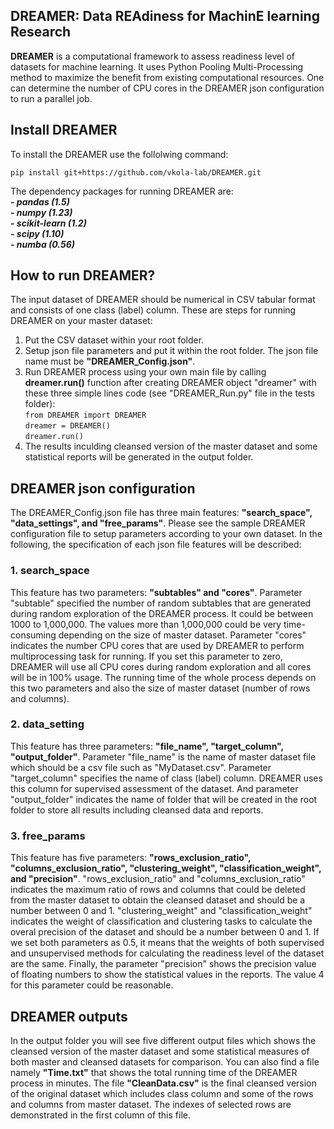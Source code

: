 ## DREAMER: Data REAdiness for MachinE learning Research
**DREAMER** is a computational framework to assess readiness level of datasets for machine learning. It uses Python Pooling Multi-Processing method to maximize the benefit from existing computational resources. One can determine the number of CPU cores in the DREAMER json configuration to run a parallel job.

## Install DREAMER
To install the DREAMER use the follolwing command: 

`pip install git+https://github.com/vkola-lab/DREAMER.git`    
     
The dependency packages for running DREAMER are:    
        ***- pandas (1.5)     
	- numpy (1.23)      
	- scikit-learn (1.2)    
	- scipy (1.10)      
	- numba (0.56)***     


## How to run DREAMER?
The input dataset of DREAMER should be numerical in CSV tabular format and consists of one class (label) column.
These are steps for running DREAMER on your master dataset:
  
1. Put the CSV dataset within your root folder. 
2. Setup json file parameters and put it within the root folder. The json file name must be **"DREAMER_Config.json"**.
3. Run DREAMER process using your own main file by calling **dreamer.run()** function after creating DREAMER object "dreamer"
with these three simple lines code (see "DREAMER_Run.py" file in the tests folder):      
`from DREAMER import DREAMER`    
`dreamer = DREAMER()`      
`dreamer.run()`             
4. The results inculding cleansed version of the master dataset and some statistical reports will be generated in the output
folder.

## DREAMER json configuration
The DREAMER_Config.json file has three main features: **"search_space", "data_settings", and "free_params"**. Please see the
sample DREAMER configuration file to setup parameters according to your own dataset. In the following, the specification
of each json file features will be described:

### 1. search_space
This feature has two parameters: **"subtables" and "cores"**. Parameter "subtable" specified the number of
random subtables that are generated during random exploration of the DREAMER process. It could be between 1000 to 1,000,000.
The values more than 1,000,000 could be very time-consuming depending on the size of master dataset. Parameter "cores" indicates
the number CPU cores that are used by DREAMER to perform multiprocessing task for running. If you set this parameter to zero, 
DREAMER will use all CPU cores during random exploration and all cores will be in 100% usage. The running time of the whole process
depends on this two parameters and also the size of master dataset (number of rows and columns).

### 2. data_setting
This feature has three parameters: **"file_name", "target_column", "output_folder"**. Parameter "file_name" is 
the name of master dataset file which should be a csv file such as "MyDataset.csv". Parameter "target_column" specifies the name 
of class (label) column. DREAMER uses this column for supervised assessment of the dataset. And parameter "output_folder" indicates 
the name of folder that will be created in the root folder to store all results including cleansed data and reports.

### 3. free_params 
This feature has five parameters: **"rows_exclusion_ratio", "columns_exclusion_ratio", "clustering_weight",
"classification_weight", and "precision"**. "rows_exclusion_ratio" and "columns_exclusion_ratio" indicates the maximum ratio 
of rows and columns that could be deleted from the master dataset to obtain the cleansed dataset and should be a number between 0 and 1.
"clustering_weight" and "classification_weight" indicates the weight of classification and clustering tasks to calculate the overal precision
of the dataset and should be a number between 0 and 1. If we set both parameters as 0.5, it means that the weights of both supervised and
unsupervised methods for calculating the readiness level of the dataset are the same. Finally, the parameter "precision" shows the precision
value of floating numbers to show the statistical values in the reports. The value 4 for this parameter could be reasonable.

## DREAMER outputs
In the output folder you will see five different output files which shows the cleansed version of the master dataset and some statistical
measures of both master and cleansed datasets for comparison. You can also find a file namely **"Time.txt"** that shows the total running time
of the DREAMER process in minutes. The file **"CleanData.csv"** is the final cleansed version of the original dataset which includes class column
and some of the rows and columns from master dataset. The indexes of selected rows are demonstrated in the first column of this file.
